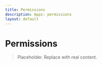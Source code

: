 ```yaml
---
title: Permissions
description: Apps: permissions
layout: default
---
```

# Permissions

> Placeholder. Replace with real content.
